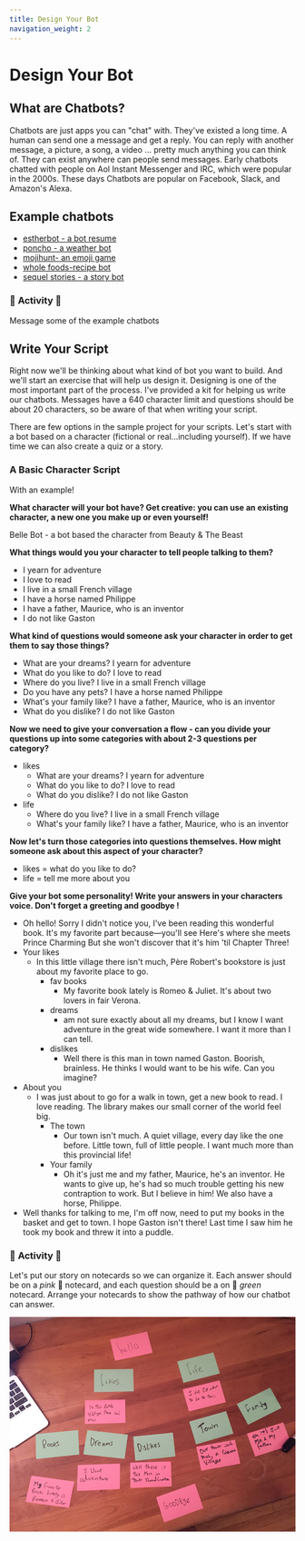 ```yaml
---
title: Design Your Bot
navigation_weight: 2
---
```


# Design Your Bot


## What are Chatbots?

Chatbots are just apps you can "chat" with. They've existed a long time. A human can send one a message and get a reply. You can reply with another message, a picture, a song, a video ... pretty much anything you can think of. They can exist anywhere can people send messages. Early chatbots chatted with people on Aol Instant Messenger and IRC, which were popular in the 2000s. These days Chatbots are popular on Facebook, Slack, and Amazon's Alexa.


## Example chatbots
* [estherbot - a bot resume](http://www.estherbot.com/)
* [poncho - a weather bot](https://www.messenger.com/t/hiponcho)
* [mojihunt- an emoji game](https://www.messenger.com/t/mojihunt)
* [whole foods-recipe bot](https://www.messenger.com/t/WholeFoods)
* [sequel stories - a story bot](https://www.facebook.com/storiesonsequel/)


### :tada: **Activity** :tada:
Message some of the example chatbots

## Write Your Script
Right now we'll be thinking about what kind of bot you want to build. And we'll start an exercise that will help us design it. Designing is one of the most important part of the process. I've provided a kit for helping us write our chatbots. Messages have a 640 character limit and questions should be about 20 characters, so be aware of that when writing your script.

There are few options in the sample project for your scripts. Let's start with a bot based on a character (fictional or real...including yourself). If we have time we can also create a quiz or a story.

### A Basic Character Script
With an example!

**What character will your bot have? Get creative: you can use an existing character, a new one you make up or even yourself!**

Belle Bot - a bot based the character from Beauty & The Beast

**What things would you your character to tell people talking to them?**

* I yearn for adventure
* I love to read
* I live in a small French village
* I have a horse named Philippe
* I have a father, Maurice, who is an inventor
* I do not like Gaston

**What kind of questions would someone ask your character in order to get them to say those things?**

* What are your dreams?  I yearn for adventure
* What do you like to do? I love to read
* Where do you live? I live in a small French village
* Do you have any pets? I have a horse named Philippe
* What's your family like? I have a father, Maurice, who is an inventor
* What do you dislike? I do not like Gaston

**Now we need to give your conversation a flow - can you divide your questions up into some categories with about 2-3 questions per category?**

* likes
  * What are your dreams?  I yearn for adventure
  * What do you like to do? I love to read
  * What do you dislike? I do not like Gaston
* life
  * Where do you live? I live in a small French village
  * What's your family like? I have a father, Maurice, who is an inventor
  
  
 **Now let's turn those categories into questions themselves. How might someone ask about this aspect of your character?**
 
 * likes = what do you like to do?
 * life = tell me more about you
 
**Give your bot some personality! Write your answers in your characters voice. Don&#39;t forget a greeting and goodbye !**

* Oh hello! Sorry I didn't notice you, I've been reading this wonderful book. It's my favorite part because—you'll see
Here's where she meets Prince Charming But she won't discover that it's him 'til Chapter Three! 
* Your likes
  * In this little village there isn't much, Père Robert's bookstore is just about my favorite place to go. 
    * fav books
      * My favorite book lately is Romeo & Juliet. It's about two lovers in fair Verona. 
    * dreams
      *  am not sure exactly about all my dreams, but I know I want adventure in the great wide somewhere. I want it more than I can tell.
    * dislikes
      * Well there is this man in town named Gaston. Boorish, brainless. He thinks I would want to be his wife. Can you imagine?
* About you
  * I was just about to go for a walk in town, get a new book to read. I love reading. The library makes our small corner of the world feel big. 
    * The town
      * Our town isn't much. A quiet village, every day like the one before. Little town, full of little people. I want much more than this provincial life!
    * Your family
      * Oh it's just me and my father, Maurice, he's an inventor. He wants to give up, he's had so much trouble getting his new contraption to work. But I believe in him! We also have a horse, Philippe.
* Well thanks for talking to me, I'm off now, need to put my books in the basket and get to town. I hope Gaston isn't there! Last time I saw him he took my book and threw it into a puddle.

### :tada: **Activity** :tada:

Let's put our story on notecards so we can organize it. Each answer should be on a *pink* :cherry_blossom: notecard, and each question should be a on :green_heart: *green* notecard. Arrange your notecards to show the pathway of how our chatbot can answer. 

![create your story with notecards](assets/images/cards-story.jpg)
